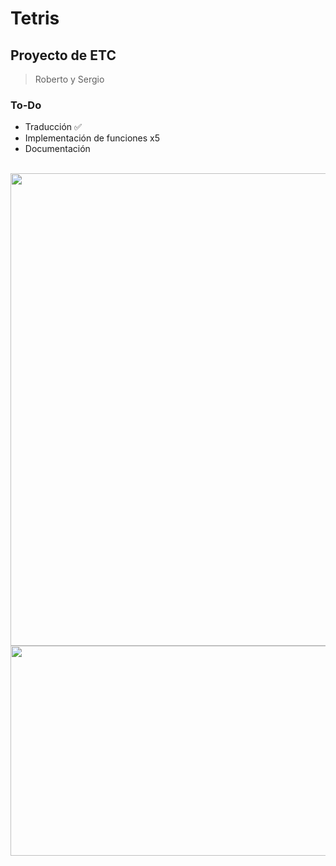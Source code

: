 # Tetris

## Proyecto de ETC

> Roberto y Sergio

### To-Do
- Traducción ✅
- Implementación de funciones x5
- Documentación

<br>
<img src="IMG_4232" width="1008" height="756">


<br>
<img src="http://uy.emedemujer.com/wp-content/uploads/sites/4/2017/04/cube-1678974_1920.png" width="640" height="336">



